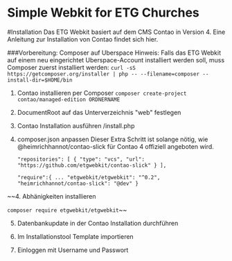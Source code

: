 # Simple Webkit for ETG Churches

#Installation
Das ETG Webkit basiert auf dem CMS Contao in Version 4. Eine Anleitung zur Installation von Contao findet sich hier.

###Vorbereitung: Composer auf Uberspace
Hinweis: Falls das ETG Webkit auf einem neu eingerichtet Uberspace-Account installiert werden soll, muss Composer zuerst installiert werden:
`curl -sS https://getcomposer.org/installer | php -- --filename=composer --install-dir=$HOME/bin`


1. Contao installieren per Composer
`composer create-project contao/managed-edition ORDNERNAME`

2. DocumentRoot auf das Unterverzeichnis "web" festlegen

3. Contao Installation ausführen
/install.php

4. composer.json anpassen
Dieser Extra Schritt ist solange nötig, wie @heimrichhannot/contao-slick für Contao 4 offiziell angeboten wird.

	`"repositories": [
    	{
      	"type": "vcs",
      	"url": "https://github.com/etgwebkit/contao-slick"
    	}
  	],`
 

 	`"require":{
 		...
 		"etgwebkit/etgwebkit": "^0.2",
    	"heimrichhannot/contao-slick": "@dev"
 	}
 	`

~~4. Abhänigkeiten installieren

`composer require etgwebkit/etgwebkit`~~

5. Datenbankupdate in der Contao Installation durchführen

6. Im Installationstool Template importieren

7. Einloggen mit Username und Passwort